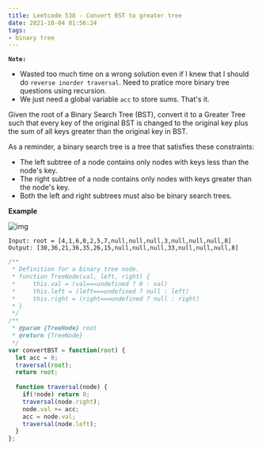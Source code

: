 ```yaml
---
title: Leetcode 538 - Convert BST to greater tree
date: 2021-10-04 01:56:24
tags:
- binary tree
---
```

**`Note:`**
- Wasted too much time on a wrong solution even if I knew that I should do `reverse inorder traversal`. Need to pratice more binary tree questions using recursion.
- We just need a global variable `acc` to store sums. That's it.

Given the root of a Binary Search Tree (BST), convert it to a Greater Tree such that every key of the original BST is changed to the original key plus the sum of all keys greater than the original key in BST.

As a reminder, a binary search tree is a tree that satisfies these constraints:

- The left subtree of a node contains only nodes with keys less than the node's key.
- The right subtree of a node contains only nodes with keys greater than the node's key.
- Both the left and right subtrees must also be binary search trees.

**Example**

![img](https://assets.leetcode.com/uploads/2019/05/02/tree.png)
```
Input: root = [4,1,6,0,2,5,7,null,null,null,3,null,null,null,8]
Output: [30,36,21,36,35,26,15,null,null,null,33,null,null,null,8]
```

```javascript
/**
 * Definition for a binary tree node.
 * function TreeNode(val, left, right) {
 *     this.val = (val===undefined ? 0 : val)
 *     this.left = (left===undefined ? null : left)
 *     this.right = (right===undefined ? null : right)
 * }
 */
/**
 * @param {TreeNode} root
 * @return {TreeNode}
 */
var convertBST = function(root) {
  let acc = 0;
  traversal(root);
  return root;
  
  function traversal(node) {
    if(!node) return 0;
    traversal(node.right);
    node.val += acc;
    acc = node.val;
    traversal(node.left);
  }
};
```
